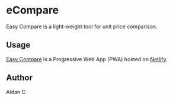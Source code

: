 # eCompare

Easy Compare is a light-weight tool for unit price comparison.


## Usage

[Easy Compare](https://ecompare.netlify.app/) is a Progressive Web App (PWA) hosted on [Netlify](https://www.netlify.com/).


## Author

Aidan C

